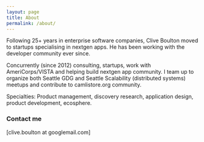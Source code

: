 ```yaml
---
layout: page
title: About
permalink: /about/
---
```

Following 25+ years in enterprise software companies, Clive Boulton moved to startups specialising in nextgen apps. He has been working with the developer community ever since.

Concurrently (since 2012) consulting, startups, work with AmeriCorps/VISTA and helping build nextgen app community. I team up to organize both Seattle GDG and Seattle Scalability (distributed systems) meetups and contribute to camlistore.org community.

Specialties: 
Product management, discovery research, application design, product development, ecosphere. 

### Contact me

[clive.boulton at googlemail.com]
